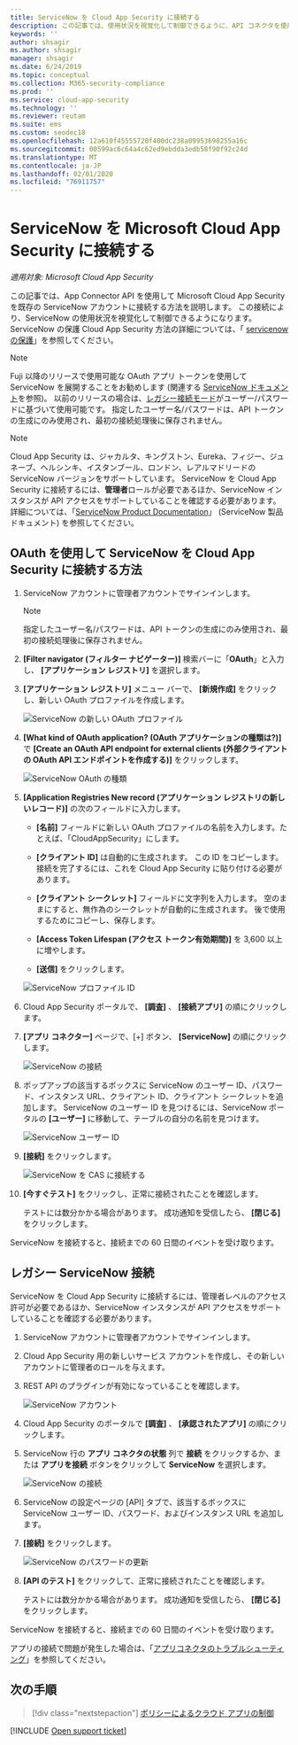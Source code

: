 ```yaml
---
title: ServiceNow を Cloud App Security に接続する
description: この記事では、使用状況を視覚化して制御できるように、API コネクタを使用して Cloud App Security に ServiceNow アプリを接続する方法に関する情報を提供します。
keywords: ''
author: shsagir
ms.author: shsagir
manager: shsagir
ms.date: 6/24/2019
ms.topic: conceptual
ms.collection: M365-security-compliance
ms.prod: ''
ms.service: cloud-app-security
ms.technology: ''
ms.reviewer: reutam
ms.suite: ems
ms.custom: seodec18
ms.openlocfilehash: 12a610f45555720f400dc238a09953698255a16c
ms.sourcegitcommit: 00599ac6c64a4c62ed9ebdda3edb58f90f92c24d
ms.translationtype: MT
ms.contentlocale: ja-JP
ms.lasthandoff: 02/01/2020
ms.locfileid: "76911757"
---
```

# <a name="connect-servicenow-to-microsoft-cloud-app-security"></a>ServiceNow を Microsoft Cloud App Security に接続する

*適用対象: Microsoft Cloud App Security*

この記事では、App Connector API を使用して Microsoft Cloud App Security を既存の ServiceNow アカウントに接続する方法を説明します。 この接続により、ServiceNow の使用状況を視覚化して制御できるようになります。 ServiceNow の保護 Cloud App Security 方法の詳細については、「 [servicenow の保護](protect-servicenow.md)」を参照してください。

> [!NOTE]
> Fuji 以降のリリースで使用可能な OAuth アプリ トークンを使用して ServiceNow を展開することをお勧めします (関連する [ServiceNow ドキュメント](https://wiki.servicenow.com/index.php?title=OAuth_Applications#gsc.tab=0)を参照)。
> 以前のリリースの場合は、[レガシー接続モード](#legacy-servicenow-connection)がユーザー/パスワードに基づいて使用可能です。 指定したユーザー名/パスワードは、API トークンの生成にのみ使用され、最初の接続処理後に保存されません。

> [!NOTE]
> Cloud App Security は、ジャカルタ、キングストン、Eureka、フィジー、ジュネーブ、ヘルシンキ、イスタンブール、ロンドン、レアルマドリードの ServiceNow バージョンをサポートしています。 ServiceNow を Cloud App Security に接続するには、**管理者**ロールが必要であるほか、ServiceNow インスタンスが API アクセスをサポートしていることを確認する必要があります。  詳細については、「[ServiceNow Product Documentation](https://wiki.servicenow.com/index.php?title=Base_System_Roles#gsc.tab=0)」 (ServiceNow 製品ドキュメント) を参照してください。

## <a name="how-to-connect-servicenow-to-cloud-app-security-using-oauth"></a>OAuth を使用して ServiceNow を Cloud App Security に接続する方法

1. ServiceNow アカウントに管理者アカウントでサインインします。

    > [!NOTE]
    > 指定したユーザー名/パスワードは、API トークンの生成にのみ使用され、最初の接続処理後に保存されません。

2. **[Filter navigator (フィルター ナビゲーター)]** 検索バーに「**OAuth**」と入力し、 **[アプリケーション レジストリ]** を選択します。

3. **[アプリケーション レジストリ]** メニュー バーで、 **[新規作成]** をクリックし、新しい OAuth プロファイルを作成します。

    ![ServiceNow の新しい OAuth プロファイル](media/servicenow-app-registry.png)

4. **[What kind of OAuth application? (OAuth アプリケーションの種類は?)]** で **[Create an OAuth API endpoint for external clients (外部クライアントの OAuth API エンドポイントを作成する)]** をクリックします。

    ![ServiceNow OAuth の種類](media/servicenow-oauth-app-type.png)

5. **[Application Registries New record (アプリケーション レジストリの新しいレコード)]** の次のフィールドに入力します。

    - **[名前]** フィールドに新しい OAuth プロファイルの名前を入力します。たとえば、「CloudAppSecurity」にします。

    - **[クライアント ID]** は自動的に生成されます。 この ID をコピーします。接続を完了するには、これを Cloud App Security に貼り付ける必要があります。

    - **[クライアント シークレット]** フィールドに文字列を入力します。 空のままにすると、無作為のシークレットが自動的に生成されます。 後で使用するためにコピーし、保存します。

    - **[Access Token Lifespan (アクセス トークン有効期間)]** を 3,600 以上に増やします。

    - **[送信]** をクリックします。

    ![ServiceNow プロファイル ID](media/servicenow-profile-ids.png)

6. Cloud App Security ポータルで、 **[調査]** 、 **[接続アプリ]** の順にクリックします。

7. **[アプリ コネクター]** ページで、[+] ボタン、 **[ServiceNow]** の順にクリックします。

    ![ServiceNow の接続](media/connect-servicenow.png "ServiceNow の接続")

8. ポップアップの該当するボックスに ServiceNow のユーザー ID、パスワード、インスタンス URL、クライアント ID、クライアント シークレットを追加します。 ServiceNow のユーザー ID を見つけるには、ServiceNow ポータルの **[ユーザー]** に移動して、テーブルの自分の名前を見つけます。

    ![ServiceNow ユーザー ID](media/servicenow-userid.png)

9. **[接続]** をクリックします。

    ![ServiceNow を CAS に接続する](media/servicenow-portal-connect.png "ポータルでの ServiceNow 接続")

10. **[今すぐテスト]** をクリックし、正常に接続されたことを確認します。

    テストには数分かかる場合があります。 成功通知を受信したら、 **[閉じる]** をクリックします。

ServiceNow を接続すると、接続までの 60 日間のイベントを受け取ります。

## <a name="legacy-servicenow-connection"></a>レガシー ServiceNow 接続

ServiceNow を Cloud App Security に接続するには、管理者レベルのアクセス許可が必要であるほか、ServiceNow インスタンスが API アクセスをサポートしていることを確認する必要があります。

1. ServiceNow アカウントに管理者アカウントでサインインします。

2. Cloud App Security 用の新しいサービス アカウントを作成し、その新しいアカウントに管理者のロールを与えます。

3. REST API のプラグインが有効になっていることを確認します。

    ![ServiceNow アカウント](media/servicenow-account.png "ServiceNow アカウント")

4. Cloud App Security のポータルで **[調査]** 、 **[承認されたアプリ]** の順にクリックします。

5. ServiceNow 行の **アプリ コネクタの状態** 列で **接続** をクリックするか、または **アプリを接続** ボタンをクリックして **ServiceNow** を選択します。

   ![ServiceNow の接続](media/connect-servicenow.png "ServiceNow の接続")

6. ServiceNow の設定ページの [API] タブで、該当するボックスに ServiceNow ユーザー ID、パスワード、およびインスタンス URL を追加します。

7. **[接続]** をクリックします。

    ![ServiceNow のパスワードの更新](media/servicenow-update-password.png "ServiceNow のパスワードの更新")

8. **[API のテスト]** をクリックして、正常に接続されたことを確認します。

    テストには数分かかる場合があります。 成功通知を受信したら、 **[閉じる]** をクリックします。

ServiceNow を接続すると、接続までの 60 日間のイベントを受け取ります。

アプリの接続で問題が発生した場合は、「[アプリコネクタのトラブルシューティング](troubleshooting-api-connectors-using-error-messages.md)」を参照してください。

## <a name="next-steps"></a>次の手順

> [!div class="nextstepaction"]
> [ポリシーによるクラウド アプリの制御](control-cloud-apps-with-policies.md)

[!INCLUDE [Open support ticket](includes/support.md)]
